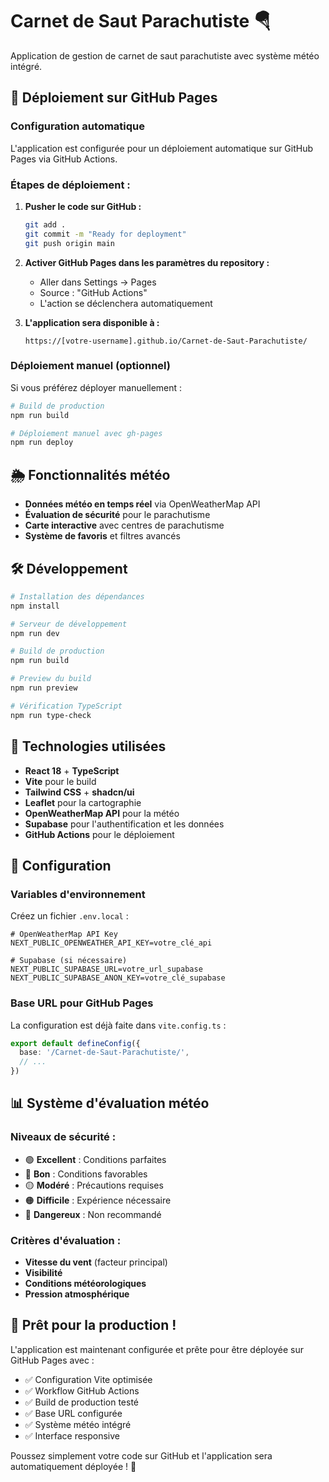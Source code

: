 # Carnet de Saut Parachutiste 🪂

Application de gestion de carnet de saut parachutiste avec système météo intégré.

## 🚀 Déploiement sur GitHub Pages

### Configuration automatique

L'application est configurée pour un déploiement automatique sur GitHub Pages via GitHub Actions.

### Étapes de déploiement :

1. **Pusher le code sur GitHub :**
   ```bash
   git add .
   git commit -m "Ready for deployment"
   git push origin main
   ```

2. **Activer GitHub Pages dans les paramètres du repository :**
   - Aller dans Settings → Pages
   - Source : "GitHub Actions"
   - L'action se déclenchera automatiquement

3. **L'application sera disponible à :**
   ```
   https://[votre-username].github.io/Carnet-de-Saut-Parachutiste/
   ```

### Déploiement manuel (optionnel)

Si vous préférez déployer manuellement :

```bash
# Build de production
npm run build

# Déploiement manuel avec gh-pages
npm run deploy
```

## 🌦️ Fonctionnalités météo

- **Données météo en temps réel** via OpenWeatherMap API
- **Évaluation de sécurité** pour le parachutisme
- **Carte interactive** avec centres de parachutisme
- **Système de favoris** et filtres avancés

## 🛠️ Développement

```bash
# Installation des dépendances
npm install

# Serveur de développement
npm run dev

# Build de production
npm run build

# Preview du build
npm run preview

# Vérification TypeScript
npm run type-check
```

## 📱 Technologies utilisées

- **React 18** + **TypeScript**
- **Vite** pour le build
- **Tailwind CSS** + **shadcn/ui**
- **Leaflet** pour la cartographie
- **OpenWeatherMap API** pour la météo
- **Supabase** pour l'authentification et les données
- **GitHub Actions** pour le déploiement

## 🔧 Configuration

### Variables d'environnement

Créez un fichier `.env.local` :

```env
# OpenWeatherMap API Key
NEXT_PUBLIC_OPENWEATHER_API_KEY=votre_clé_api

# Supabase (si nécessaire)
NEXT_PUBLIC_SUPABASE_URL=votre_url_supabase
NEXT_PUBLIC_SUPABASE_ANON_KEY=votre_clé_supabase
```

### Base URL pour GitHub Pages

La configuration est déjà faite dans `vite.config.ts` :

```typescript
export default defineConfig({
  base: '/Carnet-de-Saut-Parachutiste/',
  // ...
})
```

## 📊 Système d'évaluation météo

### Niveaux de sécurité :
- 🟢 **Excellent** : Conditions parfaites
- 🔵 **Bon** : Conditions favorables
- 🟡 **Modéré** : Précautions requises
- 🟠 **Difficile** : Expérience nécessaire
- 🔴 **Dangereux** : Non recommandé

### Critères d'évaluation :
- **Vitesse du vent** (facteur principal)
- **Visibilité**
- **Conditions météorologiques**
- **Pression atmosphérique**

## 🚀 Prêt pour la production !

L'application est maintenant configurée et prête pour être déployée sur GitHub Pages avec :

- ✅ Configuration Vite optimisée
- ✅ Workflow GitHub Actions
- ✅ Build de production testé
- ✅ Base URL configurée
- ✅ Système météo intégré
- ✅ Interface responsive

Poussez simplement votre code sur GitHub et l'application sera automatiquement déployée ! 🎉
